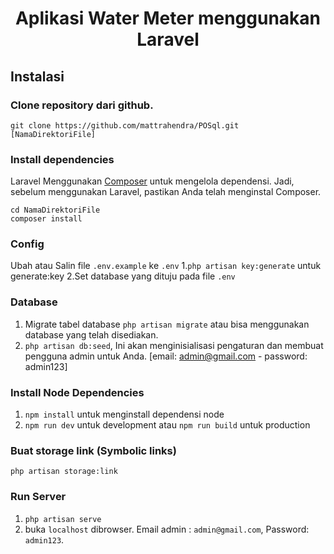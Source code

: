 <p align="center">
    <h1 align="center">Aplikasi Water Meter menggunakan Laravel</h1>
</p>


## Instalasi

### Clone repository dari github.

    git clone https://github.com/mattrahendra/POSql.git [NamaDirektoriFile]


### Install dependencies

Laravel Menggunakan [Composer](https://getcomposer.org/) untuk mengelola dependensi. Jadi, sebelum menggunakan Laravel, pastikan Anda telah menginstal Composer.

    cd NamaDirektoriFile
    composer install

### Config

Ubah atau Salin file `.env.example` ke `.env` 
1.`php artisan key:generate` untuk generate:key
2.Set database yang dituju pada file `.env` 

### Database

1. Migrate tabel database `php artisan migrate` atau bisa menggunakan database yang telah disediakan.
1. `php artisan db:seed`, Ini akan menginisialisasi pengaturan dan membuat pengguna admin untuk Anda. [email: admin@gmail.com - password: admin123]

### Install Node Dependencies

1. `npm install` untuk menginstall dependensi node
1. `npm run dev` untuk development atau `npm run build` untuk production

### Buat storage link (Symbolic links)

`php artisan storage:link`

### Run Server

1. `php artisan serve`
1. buka `localhost` dibrowser. Email admin : `admin@gmail.com`, Password: `admin123`.
